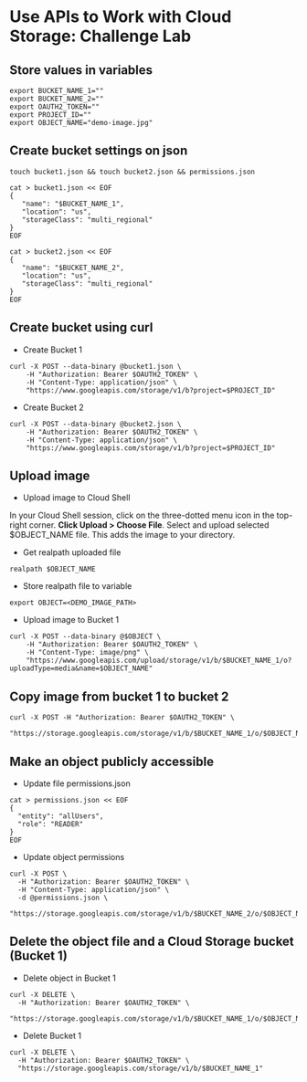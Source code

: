 # Use APIs to Work with Cloud Storage: Challenge Lab

## Store values in variables

```
export BUCKET_NAME_1=""
export BUCKET_NAME_2=""
export OAUTH2_TOKEN=""
export PROJECT_ID=""
export OBJECT_NAME="demo-image.jpg"
```

## Create bucket settings on json

```
touch bucket1.json && touch bucket2.json && permissions.json

cat > bucket1.json << EOF
{
   "name": "$BUCKET_NAME_1",
   "location": "us",
   "storageClass": "multi_regional"
}
EOF

cat > bucket2.json << EOF
{
   "name": "$BUCKET_NAME_2",
   "location": "us",
   "storageClass": "multi_regional"
}
EOF
```

## Create bucket using curl

- Create Bucket 1

```
curl -X POST --data-binary @bucket1.json \
    -H "Authorization: Bearer $OAUTH2_TOKEN" \
    -H "Content-Type: application/json" \
    "https://www.googleapis.com/storage/v1/b?project=$PROJECT_ID"
```

- Create Bucket 2

```
curl -X POST --data-binary @bucket2.json \
    -H "Authorization: Bearer $OAUTH2_TOKEN" \
    -H "Content-Type: application/json" \
    "https://www.googleapis.com/storage/v1/b?project=$PROJECT_ID"
```

## Upload image

- Upload image to Cloud Shell

In your Cloud Shell session, click on the three-dotted menu icon in the top-right corner. **Click Upload > Choose File**. Select and upload selected $OBJECT_NAME file. This adds the image to your directory.

- Get realpath uploaded file

```
realpath $OBJECT_NAME
```

- Store realpath file to variable

```
export OBJECT=<DEMO_IMAGE_PATH>
```

- Upload image to Bucket 1

```
curl -X POST --data-binary @$OBJECT \
    -H "Authorization: Bearer $OAUTH2_TOKEN" \
    -H "Content-Type: image/png" \
    "https://www.googleapis.com/upload/storage/v1/b/$BUCKET_NAME_1/o?uploadType=media&name=$OBJECT_NAME"
```

## Copy image from bucket 1 to bucket 2

```
curl -X POST -H "Authorization: Bearer $OAUTH2_TOKEN" \
  "https://storage.googleapis.com/storage/v1/b/$BUCKET_NAME_1/o/$OBJECT_NAME/copyTo/b/$BUCKET_NAME_2/o/$OBJECT_NAME"
```

## Make an object publicly accessible

- Update file permissions.json

```
cat > permissions.json << EOF
{
  "entity": "allUsers",
  "role": "READER"
}
EOF
```

- Update object permissions

```
curl -X POST \
  -H "Authorization: Bearer $OAUTH2_TOKEN" \
  -H "Content-Type: application/json" \
  -d @permissions.json \
  "https://storage.googleapis.com/storage/v1/b/$BUCKET_NAME_2/o/$OBJECT_NAME/acl"
```

## Delete the object file and a Cloud Storage bucket (Bucket 1)

- Delete object in Bucket 1

```
curl -X DELETE \
  -H "Authorization: Bearer $OAUTH2_TOKEN" \
  "https://storage.googleapis.com/storage/v1/b/$BUCKET_NAME_1/o/$OBJECT_NAME"
```

- Delete Bucket 1

```
curl -X DELETE \
  -H "Authorization: Bearer $OAUTH2_TOKEN" \
  "https://storage.googleapis.com/storage/v1/b/$BUCKET_NAME_1"
```
